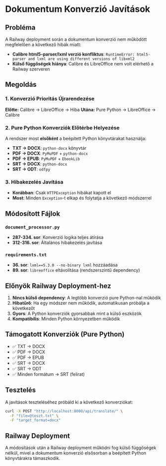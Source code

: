 # Dokumentum Konverzió Javítások

## Probléma
A Railway deployment során a dokumentum konverzió nem működött megfelelően a következő hibák miatt:
- **Calibre html5-parser/lxml verzió konfliktus**: `RuntimeError: html5-parser and lxml are using different versions of libxml2`
- **Külső függőségek hiánya**: Calibre és LibreOffice nem volt elérhető a Railway szerveren

## Megoldás

### 1. Konverzió Prioritás Újrarendezése
**Előtte:** Calibre → LibreOffice → Hiba
**Utána:** Pure Python → LibreOffice → Calibre

### 2. Pure Python Konverziók Előtérbe Helyezése
A rendszer most **elsőként** a beépített Python könyvtárakat használja:
- **TXT → DOCX**: `python-docx` könyvtár
- **PDF → DOCX**: `PyMuPDF` + `python-docx` 
- **PDF → EPUB**: `PyMuPDF` + `EbookLib`
- **SRT → DOCX**: `python-docx`
- **SRT → ODT**: `odfpy`

### 3. Hibakezelés Javítása
- **Korábban**: Csak `HTTPException` hibákat kapott el
- **Most**: Minden `Exception`-t elkap és folytatja a következő módszerrel

## Módosított Fájlok

### `document_processor.py`
- **287-334. sor**: Konverzió logika teljes átírása
- **312-316. sor**: Általános hibakezelés javítása

### `requirements.txt`
- **36. sor**: `lxml==5.3.0 --no-binary lxml` hozzáadása
- **89. sor**: `libreoffice` eltávolítása (rendszerszintű dependency)

## Előnyök Railway Deployment-hez

1. **Nincs külső dependency**: A legtöbb konverzió pure Python-nal működik
2. **Hibatűrő**: Ha egy módszer nem működik, automatikusan próbálja a következőt
3. **Gyors**: A Python konverziók gyorsabbak mint a külső eszközök
4. **Kompatibilis**: Minden Python környezetben működik

## Támogatott Konverziók (Pure Python)
- ✅ TXT → DOCX
- ✅ PDF → DOCX  
- ✅ PDF → EPUB
- ✅ SRT → DOCX
- ✅ SRT → ODT
- ✅ Minden formátum → SRT (felirat)

## Tesztelés
A javítások teszteléséhez próbáld ki a következő konverziókat:
```bash
curl -X POST "http://localhost:8000/api/translate/" \
  -F "file=@teszt.txt" \
  -F "target_format=docx"
```

## Railway Deployment
A módosítások után a Railway deployment működni fog külső függőségek nélkül, mivel a dokumentum konverzió elsősorban a beépített Python könyvtárakra támaszkodik.